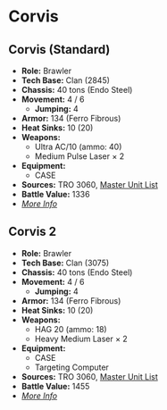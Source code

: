 # Corvis
## Corvis (Standard)
- **Role:** Brawler
- **Tech Base:** Clan (2845)
- **Chassis:** 40 tons (Endo Steel)
- **Movement:** 4 / 6
  - **Jumping:** 4
- **Armor:** 134 (Ferro Fibrous)
- **Heat Sinks:** 10 (20)
- **Weapons:**
  - Ultra AC/10 (ammo: 40)
  - Medium Pulse Laser × 2
- **Equipment:**
  - CASE
- **Sources:** TRO 3060, [Master Unit List](http://masterunitlist.info/Unit/Details/700/corvis-standard)
- **Battle Value:** 1336
- [*More Info*](corvis/corvis_standard.md)

## Corvis 2
- **Role:** Brawler
- **Tech Base:** Clan (3075)
- **Chassis:** 40 tons (Endo Steel)
- **Movement:** 4 / 6
  - **Jumping:** 4
- **Armor:** 134 (Ferro Fibrous)
- **Heat Sinks:** 10 (20)
- **Weapons:**
  - HAG 20 (ammo: 18)
  - Heavy Medium Laser × 2
- **Equipment:**
  - CASE
  - Targeting Computer
- **Sources:** TRO 3060, [Master Unit List](http://masterunitlist.info/Unit/Details/701/corvis-2)
- **Battle Value:** 1455
- [*More Info*](corvis/corvis_2.md)

